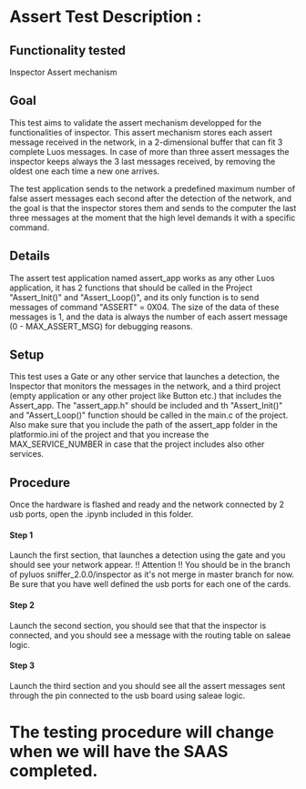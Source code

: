 # Assert Test Description : 

## Functionality tested

Inspector Assert mechanism 

## Goal

This test aims to validate the assert mechanism developped for the functionalities of inspector. This assert mechanism stores each assert message received in the network, in a 2-dimensional buffer that can fit 3 complete Luos messages. In case of more than three assert messages the inspector keeps always the 3 last messages received, by removing the oldest one each time a new one arrives.

The test application sends to the network a predefined maximum number of false assert messages each second after the detection of the network, and the goal is that the inspector stores them and sends to the computer the last three messages at the moment that the high level demands it with a specific command.

## Details

The assert test application named assert_app works as any other Luos application, it has 2 functions that should be called in the Project "Assert_Init()" and "Assert_Loop()", and its only function is to send messages of command "ASSERT" = 0X04. The size of the data of these messages is 1, and the data is always the number of each assert message (0 - MAX_ASSERT_MSG) for debugging reasons.

## Setup

This test uses a Gate or any other service that launches a detection, the Inspector that monitors the messages in the network, and a third project (empty application or any other project like Button etc.) that includes the Assert_app. The "assert_app.h" should be included and th "Assert_Init()" and "Assert_Loop()" function should be called in the main.c of the project. Also make sure that you include the path of the assert_app folder in the platformio.ini of the project and that you increase the MAX_SERVICE_NUMBER in case that the project includes also other services.

## Procedure

Once the hardware is flashed and ready and the network connected by 2 usb ports, open the .ipynb included in this folder.

#### Step 1 
Launch the first section, that launches a detection using the gate and you should see your network appear.
!! Attention !! You should be in the branch of pyluos sniffer_2.0.0/inspector as it's not merge in master branch for now. 
Be sure that you have well defined the usb ports for each one of the cards.
#### Step 2
Launch the second section, you should see that that the inspector is connected, and you should see a message with the routing table on saleae logic.
#### Step 3
Launch the third section and you should see all the assert messages sent through the pin connected to the usb board using saleae logic.

# The testing procedure will change when we will have the SAAS completed.
